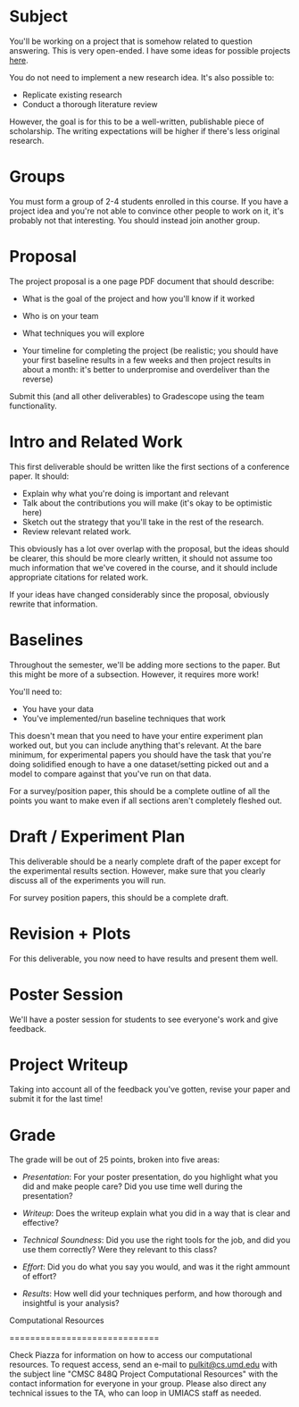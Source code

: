 Subject
==================

You'll be working on a project that is somehow related to question
answering.  This is very open-ended.  I have some ideas for possible
projects [here](https://docs.google.com/document/d/10PbaxRJ3PpU37vSOWbvP7y4cIjX1p2m2yIwC_cYIqOg/edit?usp=sharing). 

You do not need to implement a new research idea.  It's also possible
to:
* Replicate existing research
* Conduct a thorough literature review

However, the goal is for this to be a well-written, publishable piece
of scholarship.  The writing expectations will be higher if there's
less original research.

Groups
==================

You must form a group of 2-4 students enrolled in this course.  If you
have a project idea and you're not able to convince other people to
work on it, it's probably not that interesting.  You should instead
join another group.

Proposal
==================

The project proposal is a one page PDF document that should describe:

* What is the goal of the project and how you'll know if it worked

* Who is on your team

* What techniques you will explore 

* Your timeline for completing the project (be realistic; you should
  have your first baseline results in a few weeks and then project
  results in about a month: it's better to underpromise and
  overdeliver than the reverse)

Submit this (and all other deliverables) to Gradescope using the team
functionality.

Intro and Related Work
======================

This first deliverable should be written like the first sections of a
conference paper.  It should:

* Explain why what you're doing is important and relevant
* Talk about the contributions you will make (it's okay to be
optimistic here)
* Sketch out the strategy that you'll take in the rest of the
research.
* Review relevant related work.

This obviously has a lot over overlap with the proposal, but the ideas
should be clearer, this should be more clearly written, it should not
assume too much information that we've covered in the course, and it
should include appropriate citations for related work.

If your ideas have changed considerably since the proposal, obviously
rewrite that information.

Baselines
=========================

Throughout the semester, we'll be adding more sections to the paper.
But this might be more of a subsection.  However, it requires more
work!

You'll need to: 
* You have your data
* You've implemented/run baseline techniques that work

This doesn't mean that you need to have your entire experiment plan worked out, but you can include anything that's relevant.  At the bare minimum, for experimental papers you should have the task that you're doing solidified enough to have a one dataset/setting picked out and a model to compare against that you've run on that data.

For a survey/position paper, this should be a complete outline of all the points you want to make even if all sections aren't completely fleshed out.

Draft / Experiment Plan
========================

This deliverable should be a nearly complete draft of the paper except
for the experimental results section.  However, make sure that you
clearly discuss all of the experiments you will run.

For survey position papers, this should be a complete draft.

Revision + Plots
=========================
For this deliverable, you now need to have results and present them well.

Poster Session
======================

We'll have a poster session for students to see everyone's work and
give feedback.

Project Writeup
======================

Taking into account all of the feedback you've gotten, revise your
paper and submit it for the last time!

Grade
======================

The grade will be out of 25 points, broken into five areas:

* _Presentation_: For your poster presentation, do you highlight what
  you did and make people care?  Did you use time well during the
  presentation?

* _Writeup_: Does the writeup explain what you did in a way that is
  clear and effective?

* _Technical Soundness_: Did you use the right tools for the job, and
  did you use them correctly?  Were they relevant to this class?

* _Effort_: Did you do what you say you would, and was it the right
  ammount of effort?

* _Results_:  How well did your techniques perform, and how thorough and insightful is your analysis?

Computational Resources

=============================

Check Piazza for information on how to access our computational
resources.  To request access, send an e-mail to pulkit@cs.umd.edu
with the subject line "CMSC 848Q Project Computational Resources" with
the contact information for everyone in your group.  Please also
direct any technical issues to the TA, who can loop in UMIACS staff as
needed.
